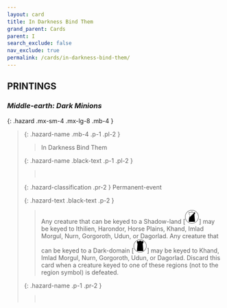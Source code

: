 ```yaml
---
layout: card
title: In Darkness Bind Them
grand_parent: Cards
parent: I
search_exclude: false
nav_exclude: true
permalink: /cards/in-darkness-bind-them/
---
```


## PRINTINGS


### _Middle-earth: Dark Minions_

{: .hazard .mx-sm-4 .mx-lg-8 .mb-4 }
> {: .hazard-name .mb-4 .p-1 .pl-2 }
> > <div class="hazard-mp"></div>
> > <div class="card-name">In Darkness Bind Them</div>
>
> {: .hazard-name .black-text .p-1 .pl-2 }
> > &nbsp;
>
> {: .hazard-classification .pr-2 }
> Permanent-event
>
> {: .hazard-text .black-text .p-2 }
> > Any creature that can be keyed to a Shadow-land \[![](/assets/images/shadow-land.svg)] may be keyed to Ithilien, Harondor, Horse Plains, Khand, Imlad Morgul, Nurn, Gorgoroth, Udun, or Dagorlad. Any creature that can be keyed to a Dark-domain \[![](/assets/images/dark-domain.svg)] may be keyed to Khand, Imlad Morgul, Nurn, Gorgoroth, Udun, or Dagorlad. Discard this card when a creature keyed to one of these regions (not to the region symbol) is defeated. 
>
> {: .hazard-name .p-1 .pr-2 }
> > <div class="card-shield"></div>
> > <div class="card-corruption">&nbsp;</div>
